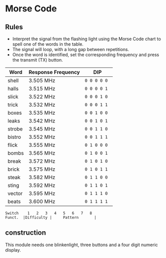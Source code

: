 # Morse Code

## Rules
- Interpret the signal from the flashing light using the Morse Code chart to spell one of the words in the table.
- The signal will loop, with a long gap between repetitions.
- Once the word is identified, set the corresponding frequency and press the transmit (TX) button.

|Word|Response Frequency| DIP|
|-|-|-|
|shell |3.505 MHz|`` 0 0 0 0 0 ``|
|halls |3.515 MHz|`` 0 0 0 0 1 ``|
|slick |3.522 MHz|`` 0 0 0 1 0 ``|
|trick |3.532 MHz|`` 0 0 0 1 1 ``|
|boxes |3.535 MHz|`` 0 0 1 0 0 ``|
|leaks |3.542 MHz|`` 0 0 1 0 1 ``|
|strobe |3.545 MHz|``0 0 1 1 0 ``|
|bistro |3.552 MHz|``0 0 1 1 1 ``|
|flick |3.555 MHz|`` 0 1 0 0 0 ``|
|bombs |3.565 MHz|`` 0 1 0 0 1 ``|
|break |3.572 MHz|`` 0 1 0 1 0 ``|
|brick |3.575 MHz|`` 0 1 0 1 1 ``|
|steak |3.582 MHz|`` 0 1 1 0 0 ``|
|sting |3.592 MHz|`` 0 1 1 0 1 ``|
|vector |3.595 MHz|``0 1 1 1 0 ``|
|beats |3.600 MHz|`` 0 1 1 1 1 ``|


```
Switch    1   2   3   4   5   6   7   8  
Funct.  |Difficulty |     Pattern       |
```




## construction

This module needs one blinkenlight, three buttons and a four digit numeric display.